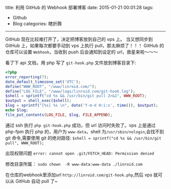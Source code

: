 title: 利用 GitHub 的 Webhook 部署博客
date: 2015-01-21 00:01:28
tags: 
 - Github
 - Blog
categories: 瞎折腾
---
GitHub 现在比较难打开了，决定把博客放到自己的 vps 上。
当又想同步到 GitHub 上，如果每次都要手动到 vps 上执行 pull，那太麻烦了！！！
GitHub 的仓库可以设置 `Webhook`，当收到 push 后会通知到设定的 url，救星来啦～～～
<!--more-->
看了下 api 文档，用 php 写了 `git-hook.php` 文件放到博客目录下:
```php
<?php
error_reporting(7);
date_default_timezone_set('UTC');
define("WWW_ROOT", "/www/linroid.com/");
define("LOG_FILE", "/www/logs/linroid.com/git-hook.log");
$shell = sprintf("cd %s && /usr/bin/git pull 2>&1", WWW_ROOT);
$output = shell_exec($shell);
$log = sprintf("[%s] %s \n", date('Y-m-d H:i:s', time()), $output);
echo $log;
file_put_contents(LOG_FILE, $log, FILE_APPEND);
```
通过 ssh 执行 `php git-hook.php` 成功，但 url 访问时失败了。vps 上是通过 php-fpm 执行 php 的，用户为 `www-data`，shell 为`/usr/sbin/nologin`,会找不到 git 命令,需要使用 git 的绝对路径:
`$shell = sprintf("cd %s && /usr/bin/git pull", WWW_ROOT);`

出现权限问题
`error: cannot open .git/FETCH_HEAD: Permission denied`

修改目录所属：
`sudo chown  -R www-data:www-data ./linroid.com`

在仓库的webhook里添加url `http://linroid.com/git-hook.php`,然后 vps 就可以从 GitHub 自动 pull 了~